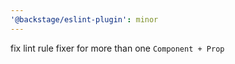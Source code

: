 ```yaml
---
'@backstage/eslint-plugin': minor
---
```


fix lint rule fixer for more than one `Component + Prop`
